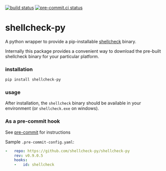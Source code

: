 [![build status](https://github.com/shellcheck-py/shellcheck-py/actions/workflows/main.yml/badge.svg)](https://github.com/shellcheck-py/shellcheck-py/actions/workflows/main.yml)
[![pre-commit.ci status](https://results.pre-commit.ci/badge/github/shellcheck-py/shellcheck-py/main.svg)](https://results.pre-commit.ci/latest/github/shellcheck-py/shellcheck-py/main)

# shellcheck-py

A python wrapper to provide a pip-installable [shellcheck] binary.

Internally this package provides a convenient way to download the pre-built
shellcheck binary for your particular platform.

### installation

```bash
pip install shellcheck-py
```

### usage

After installation, the `shellcheck` binary should be available in your
environment (or `shellcheck.exe` on windows).

### As a pre-commit hook

See [pre-commit] for instructions

Sample `.pre-commit-config.yaml`:

```yaml
-   repo: https://github.com/shellcheck-py/shellcheck-py
    rev: v0.9.0.5
    hooks:
    -   id: shellcheck
```

[shellcheck]: https://shellcheck.net
[pre-commit]: https://pre-commit.com
